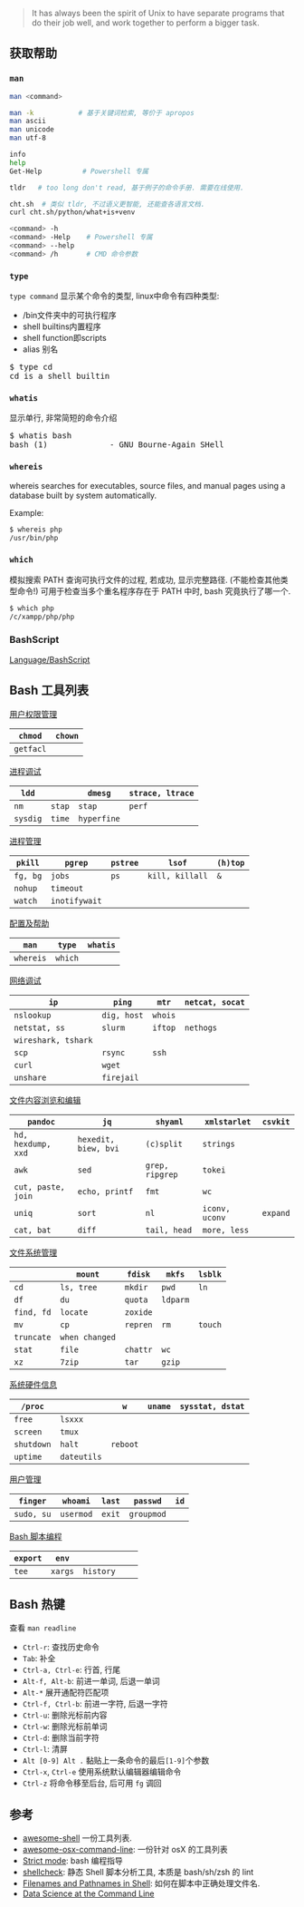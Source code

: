 > It has always been the spirit of Unix to have separate programs 
> that do their job well, and work together to perform a bigger task.

## 获取帮助

### `man`

```sh
man <command>

man -k           # 基于关键词检索, 等价于 apropos
man ascii
man unicode 
man utf-8

info
help
Get-Help          # Powershell 专属

tldr   # too long don't read, 基于例子的命令手册. 需要在线使用.

cht.sh  # 类似 tldr, 不过语义更智能, 还能查各语言文档. 
curl cht.sh/python/what+is+venv 

<command> -h
<command> -Help    # Powershell 专属
<command> --help
<command> /h       # CMD 命令参数
```

### `type`

`type command` 显示某个命令的类型, linux中命令有四种类型:
- /bin文件夹中的可执行程序
- shell builtins内置程序
- shell function即scripts
- alias 别名

<pre>
$ type cd
cd is a shell builtin
</pre>

### `whatis`

显示单行, 非常简短的命令介绍

<pre>
$ whatis bash
bash (1)             - GNU Bourne-Again SHell
</pre>

### `whereis`

whereis searches for executables, source files, and manual pages using a database built by system automatically.

Example:

```bash
$ whereis php
/usr/bin/php
```

### `which`

模拟搜索 PATH 查询可执行文件的过程, 若成功, 显示完整路径. (不能检查其他类型命令!) 可用于检查当多个重名程序存在于 PATH 中时, bash 究竟执行了哪一个.

```bash
$ which php
/c/xampp/php/php
```

### BashScript

[Language/BashScript](../../Language/BashScript/杂.md)

## Bash 工具列表

[用户权限管理](用户权限管理.md)

| `chmod` | `chown` |
| ------- | ------- |
| `getfacl`        |         |

[进程调试](进程调试.md)

| `ldd`    |  | `dmesg` | `strace, ltrace` |
| -------- | ------ | ------- | ---------------- |
| `nm`     | `stap` | `stap`  | `perf`           |
| `sysdig` | `time` | `hyperfine`        |                  |

[进程管理](进程管理.md)

| `pkill`  | `pgrep`   | `pstree` | `lsof`          | `(h)top`    |
| -------- | --------- | -------- | --------------- | --- |
| `fg, bg` | `jobs`    | `ps`     | `kill, killall` | `&` |
| `nohup`  | `timeout` |     |                 |     |
| `watch`  | `inotifywait`          |          |                 |     |

[配置及帮助](sh/配置及帮助.md)

| `man`     | `type`  | `whatis` |
| --------- | ------- | -------- |
| `whereis` | `which` |          |

[网络调试](网络调试.md)

| `ip`                | `ping`      | `mtr`   | `netcat, socat` |
| ------------------- | ----------- | ------- | --------------- |
| `nslookup`          | `dig, host` | `whois` |                 |
| `netstat, ss`           | `slurm`        | `iftop` | `nethogs`                |
| `wireshark, tshark` |             |         |                 |
| `scp`               | `rsync`     | `ssh`   |                 |
| `curl`              | `wget`      |         |                 |
| `unshare`           | `firejail`  |         |                 |

[文件内容浏览和编辑](文件内容浏览和编辑.md)

| `pandoc`           | `jq`                 | `shyaml`        | `xmlstarlet`   | `csvkit` |
| ------------------ | -------------------- | --------------- | -------------- | -------- |
| `hd, hexdump, xxd` | `hexedit, biew, bvi` | `(c)split`      | `strings`      |          |
| `awk`              | `sed`                | `grep, ripgrep` | `tokei`               |          |
| `cut, paste, join` | `echo, printf`       | `fmt`           |  `wc`             |          |
| `uniq`             | `sort`               | `nl`            | `iconv, uconv` | `expand` |
| `cat, bat`         | `diff`               | `tail, head`    | `more, less`   |          |

[文件系统管理](文件系统管理.md)

|            | `mount`        | `fdisk`  | `mkfs`   | `lsblk` |
| ---------- | -------------- | -------- | -------- | ------- |
| `cd`       | `ls, tree`     | `mkdir`  | `pwd`    | `ln`    |
| `df`       | `du`           | `quota`  | `ldparm` |         |
| `find, fd`     | `locate`       |  `zoxide`        |          |         |
| `mv`       | `cp`           | `repren` | `rm`     | `touch` |
| `truncate` | `when changed` |          |          |         |
| `stat`     | `file`         | `chattr` | `wc`     |         |
| `xz`       | `7zip`         | `tar`    | `gzip`         |         |

[系统硬件信息](系统硬件信息.md)

| `/proc`    | | `w`      | `uname` | `sysstat, dstat` |
| ---------- | -------- | -------- | ------- | ---------------- |
| `free`     | `lsxxx`  |          |         |                  |
| `screen`   | `tmux`   |          |         |                  |
| `shutdown` | `halt`   | `reboot` |         |                  |
| `uptime`   | `dateutils`         |          |         |                  |

[用户管理](sh/用户管理.md)

| `finger`   | `whoami`  | `last` | `passwd` | `id` |
| ---------- | --------- | ------ | -------- | ---- |
| `sudo, su` | `usermod` | `exit` | `groupmod`         |      |

[Bash 脚本编程](../../Language/BashScript/1%20变量.md)

| `export` | `env`   |     |     |     |
| -------- | ------- | --- | --- | --- |
| `tee`    | `xargs` | `history`    |     |     |

## Bash 热键

查看 `man readline`

- `Ctrl-r`: 查找历史命令
- `Tab`: 补全
- `Ctrl-a, Ctrl-e`: 行首, 行尾
- `Alt-f, Alt-b`: 前进一单词, 后退一单词
- `Alt-*` 展开通配符匹配项
- `Ctrl-f, Ctrl-b`: 前进一字符, 后退一字符
- `Ctrl-u`: 删除光标前内容
- `Ctrl-w`: 删除光标前单词
- `Ctrl-d`: 删除当前字符
- `Ctrl-l`: 清屏
- `Alt [0-9] Alt .` 黏贴上一条命令的最后`[1-9]`个参数
- `Ctrl-x`, `Ctrl-e` 使用系统默认编辑器编辑命令
- `Ctrl-z` 将命令移至后台, 后可用 `fg` 调回

## 参考

- [awesome-shell](https://github.com/alebcay/awesome-shell) 一份工具列表.
- [awesome-osx-command-line](https://github.com/herrbischoff/awesome-osx-command-line): 一份针对 osX 的工具列表
- [Strict mode](http://redsymbol.net/articles/unofficial-bash-strict-mode/): bash 编程指导
- [shellcheck](https://github.com/koalaman/shellcheck): 静态 Shell 脚本分析工具, 本质是 bash/sh/zsh 的 lint
- [Filenames and Pathnames in Shell](http://www.dwheeler.com/essays/filenames-in-shell.html): 如何在脚本中正确处理文件名.
- [Data Science at the Command Line](http://datascienceatthecommandline.com/#tools)
